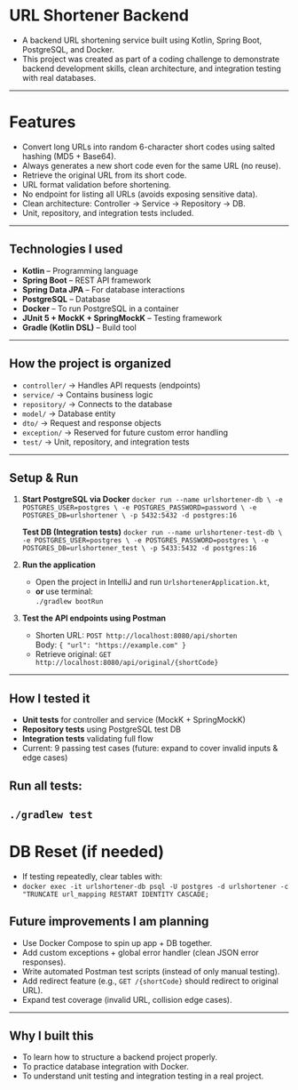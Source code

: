 # URL Shortener Backend

- A backend URL shortening service built using Kotlin, Spring Boot, PostgreSQL, and Docker.
- This project was created as part of a coding challenge to demonstrate backend development skills, clean architecture, and integration testing with real databases.
---

# Features

- Convert long URLs into random 6-character short codes using salted hashing (MD5 + Base64).
- Always generates a new short code even for the same URL (no reuse).
- Retrieve the original URL from its short code.
- URL format validation before shortening.
- No endpoint for listing all URLs (avoids exposing sensitive data).
- Clean architecture: Controller → Service → Repository → DB.
- Unit, repository, and integration tests included.

---

## Technologies I used

- **Kotlin** – Programming language
- **Spring Boot** – REST API framework
- **Spring Data JPA** – For database interactions
- **PostgreSQL** – Database
- **Docker** – To run PostgreSQL in a container
- **JUnit 5 + MockK + SpringMockK** – Testing framework
- **Gradle (Kotlin DSL)** – Build tool
---

## How the project is organized

- `controller/` → Handles API requests (endpoints)
- `service/` → Contains business logic
- `repository/` → Connects to the database
- `model/` → Database entity
- `dto/` → Request and response objects
- `exception/` → Reserved for future custom error handling
- `test/` →  Unit, repository, and integration tests

---

## Setup & Run

1. **Start PostgreSQL via Docker**
   `docker run --name urlshortener-db \
   -e POSTGRES_USER=postgres \
   -e POSTGRES_PASSWORD=password \
   -e POSTGRES_DB=urlshortener \
   -p 5432:5432 -d postgres:16`

   **Test DB (Integration tests)**
   `docker run --name urlshortener-test-db \
   -e POSTGRES_USER=postgres \
   -e POSTGRES_PASSWORD=postgres \
   -e POSTGRES_DB=urlshortener_test \
   -p 5433:5432 -d postgres:16`

2. **Run the application**
    - Open the project in IntelliJ and run `UrlshortenerApplication.kt`, 
    - **or** use terminal:  
      `./gradlew bootRun`

3. **Test the API endpoints using Postman**
    - Shorten URL: `POST http://localhost:8080/api/shorten`  
      Body: `{ "url": "https://example.com" }`
    - Retrieve original: `GET http://localhost:8080/api/original/{shortCode}`

---

## How I tested it

- **Unit tests** for controller and service (MockK + SpringMockK)
- **Repository tests** using PostgreSQL test DB
- **Integration tests** validating full flow
- Current: 9 passing test cases (future: expand to cover invalid inputs & edge cases)

## Run all tests:
`./gradlew test`
---

# DB Reset (if needed)

- If testing repeatedly, clear tables with:
- `docker exec -it urlshortener-db psql -U postgres -d urlshortener -c "TRUNCATE url_mapping RESTART IDENTITY CASCADE;`

## Future improvements I am planning

- Use Docker Compose to spin up app + DB together.
- Add custom exceptions + global error handler (clean JSON error responses).
- Write automated Postman test scripts (instead of only manual testing).
- Add redirect feature (e.g., `GET /{shortCode}` should redirect to original URL).
- Expand test coverage (invalid URL, collision edge cases).
---
## Why I built this

- To learn how to structure a backend project properly.
- To practice database integration with Docker.
- To understand unit testing and integration testing in a real project.


